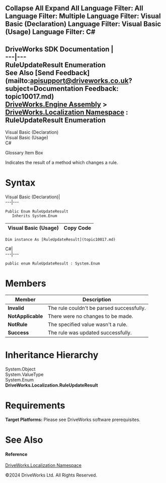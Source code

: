       

 Collapse All Expand All  Language Filter: All  Language Filter: Multiple  Language Filter: Visual Basic (Declaration) Language Filter: Visual Basic (Usage) Language Filter: C#  
---  
DriveWorks SDK Documentation  |   
---|---  
RuleUpdateResult Enumeration   
See Also [Send Feedback](mailto:apisupport@driveworks.co.uk?subject=Documentation Feedback: topic10017.md)  
[DriveWorks.Engine Assembly](topic2156.md) > [DriveWorks.Localization Namespace](topic10015.md) : RuleUpdateResult Enumeration  
---  
  
Visual Basic (Declaration)    
Visual Basic (Usage)    
C# 

Glossary Item Box

Indicates the result of a method which changes a rule. 

# Syntax

Visual Basic (Declaration)|   
---|---  
      
    
    Public Enum RuleUpdateResult 
       Inherits System.Enum  
  
Visual Basic (Usage)| Copy Code  
---|---  
      
    
    Dim instance As [RuleUpdateResult](topic10017.md)  
  
C#|   
---|---  
      
    
    public enum RuleUpdateResult : System.Enum   
  
# Members

Member| Description  
---|---  
**Invalid**|  The rule couldn't be parsed successfully.  
**NotApplicable**|  There were no changes to be made.  
**NotRule**|  The specified value wasn't a rule.  
**Success**|  The rule was updated successfully.  
  
# Inheritance Hierarchy

System.Object  
System.ValueType  
System.Enum  
**DriveWorks.Localization.RuleUpdateResult**  


# Requirements

**Target Platforms:** Please see DriveWorks software prerequisites.

# See Also

#### Reference

[DriveWorks.Localization Namespace](topic10015.md)

©2024 DriveWorks Ltd. All Rights Reserved.

